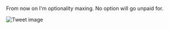 From now on I'm optionality maxing. No option will go unpaid for.


![Tweet image](/assets/crosspoast/GUTmSJSaAAA0faB.jpg)

